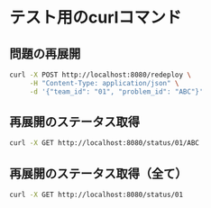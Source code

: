 # テスト用のcurlコマンド

## 問題の再展開

```bash
curl -X POST http://localhost:8080/redeploy \
     -H "Content-Type: application/json" \
     -d '{"team_id": "01", "problem_id": "ABC"}'
```

## 再展開のステータス取得

```bash
curl -X GET http://localhost:8080/status/01/ABC
```

## 再展開のステータス取得（全て）

```bash
curl -X GET http://localhost:8080/status/01
```
